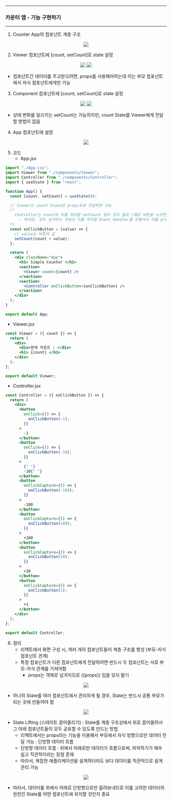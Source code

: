 -----
### 카운터 앱 - 기능 구현하기
-----
1. Counter App의 컴포넌트 계층 구조
<div align="center">
<img src="https://github.com/user-attachments/assets/caf94656-363e-4511-8e90-aadd70412c45">
</div>

2. Viewer 컴포넌트에 [count, setCount]로 state 설정
<div align="center">
<img src="https://github.com/user-attachments/assets/69e1a38e-78a0-4aa1-9b92-008c25f110a5">
<img src="https://github.com/user-attachments/assets/8a308d0e-060c-4363-b961-7bf7e2bf2cd7">
</div>

  - 컴포넌트간 데이터를 주고받으려면, props를 사용해야하는데 이는 부모 컴포넌트에서 자식 컴포넌트에게만 가능

3. Component 컴포넌트에 [count, setCount]로 state 설정
<div align="center">
<img src="https://github.com/user-attachments/assets/0f70d22c-3da1-4d98-b103-5fb91708acb2">
<img src="https://github.com/user-attachments/assets/2d31fd56-72c5-424e-91b7-8cde31fa4fe1">
</div>

  - 상태 변화를 일으키는 setCount는 가능하지만, count State를 Viewer에게 전달할 방법이 없음

4. App 컴포넌트에 설정
<div align="center">
<img src="https://github.com/user-attachments/assets/55806644-e3fb-4b24-8ecb-0797b6ad1745">
</div>

5. 코드
   - App.jsx
```jsx
import "./App.css";
import Viewer from "./components/Viewer";
import Controller from "./components/Controller";
import { useState } from "react";

function App() {
  const [count, setCount] = useState(0);

  // Viewer는 count State만 props로로 전달하면 가능
  /*
    Controller는 count와 이를 처리할 setCount 함수 모두 필요 (해당 버튼을 누르면, State인 count에 대해 setCount해야 하기 때문임)
      - 하지만, 모두 넘겨주는 것보다 이를 처리할 Event Handler를 만들어서 이를 propsㄹ 전달하는 것이 편리
  */
  const onClickButton = (value) => {
    // value는 버튼의 값
    setCount(count + value);
  };

  return (
    <div className="App">
      <h1> Simple Counter </h1>
      <section>
        <Viewer count={count} />
      </section>
      <section>
        <Controller onClickButton={onClickButton} />
      </section>
    </div>
  );
}

export default App;
```

  - Viewer.jsx
```jsx
const Viewer = ({ count }) => {
  return (
    <div>
      <div>현재 카운트 : </div>
      <h1> {count} </h1>
    </div>
  );
};

export default Viewer;
```

  - Controller.jsx
```jsx
const Controller = ({ onClickButton }) => {
  return (
    <div>
      <button
        onClick={() => {
          onClickButton(-1);
        }}
      >
        -1
      </button>
      <button
        onClick={() => {
          onClickButton(-10);
        }}
      >
        {" "}
        -10{" "}
      </button>
      <button
        onClickCapture={() => {
          onClickButton(-100);
        }}
      >
        -100
      </button>
      <button
        onClickCapture={() => {
          onClickButton(100);
        }}
      >
        +100
      </button>
      <button
        onClickCapture={() => {
          onClickButton(10);
        }}
      >
        +10
      </button>
      <button
        onClickCapture={() => {
          onClickButton(1);
        }}
      >
        +1
      </button>
    </div>
  );
};

export default Controller;
```

6. 정리
   - 리액트에서 화면 구성 시, 여러 개의 컴포넌트들이 계층 구조를 형성 (부모-자식 컴포넌트 관계)
   - 특정 컴포넌트가 다른 컴포넌트에게 전달하려면 반드시 두 컴포넌트는 서로 부모-자식 관계를 가져야함
     + props는 객체로 넘겨지므로 ({props}) 임을 잊지 말기
  
<div align="center">
<img src="https://github.com/user-attachments/assets/16febf86-1ab5-4728-bc94-68f9f69d3188">
</div>

  - 하나의 State를 여러 컴포넌트에서 관리하게 될 경우, State는 반드시 공통 부모가 되는 곳에 만들어야 함
<div align="center">
<img src="https://github.com/user-attachments/assets/0a035f16-aa3d-4b96-8a77-9c69c18605c0">
</div>

  - State Lifting (스테이트 끌어올리기) : State를 계층 구조상에서 위로 끌어올려서 그 아래 컴포넌트들이 모두 공유할 수 있도록 만드는 방법
    + 리액트에서는 props라는 기능을 이용해서 부모에서 자식 방향으로만 데이터 전달 가능 : 단방향 데이터 흐름
    + 단방향 데이터 흐름 : 위에서 아래로만 데이터가 흐름으로써, 파악하기가 매우 쉽고 직관적이라는 장점 존재
    + 따라서, 복잡한 애플리케이션을 설계하더라도 보다 데이터를 직관적으로 쉽게 관리 가능
<div align="center">
<img src="https://github.com/user-attachments/assets/27e9623e-9794-4e29-bf70-93ab897f05bc">
</div>

  - 따라서, 데이터를 위에서 아래로 단방향으로만 흘려보내므로 이를 고려한 데이터의 원친인 State를 어떤 컴포넌트에 위치할 것인지 중요
